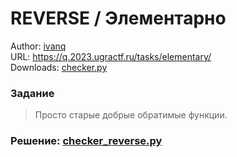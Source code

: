 # REVERSE / Элементарно
Author: [ivanq](https://ucucu.ga/ivanq)  
URL: https://q.2023.ugractf.ru/tasks/elementary/  
Downloads: [checker.py](checker.py)

### Задание

> Просто старые добрые обратимые функции.

### Решение: [checker_reverse.py](checker_reverse.py)